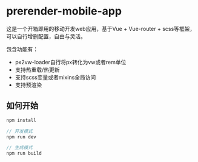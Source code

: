 # prerender-mobile-app

这是一个开箱即用的移动开发web应用，基于Vue + Vue-router + scss等框架，可以自行增删配置，自由与灵活。

包含功能有：
- px2vw-loader自行将px转化为vw或者rem单位
- 支持热重载/热更新
- 支持scss变量或者mixins全局访问
- 支持预渲染

## 如何开始

```js
npm install

// 开发模式
npm run dev

// 生成模式
npm run build
```



